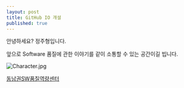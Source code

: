 ```yaml
---
layout: post
title: GitHub IO 개설
published: true
---
```



안녕하세요? 정주형입니다.

앞으로 Software 품질에 관한 이야기를 같이 소통할 수 있는 공간이길 빕니다.

![Character.jpg]({{site.baseurl}}/_posts/Character.jpg)

[동남권SW품질역량센터](http://dsq.busanit.or.kr)

